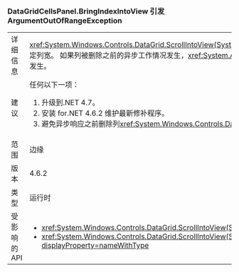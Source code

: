 ### <a name="datagridcellspanelbringindexintoview-throws-argumentoutofrangeexception"></a>DataGridCellsPanel.BringIndexIntoView 引发 ArgumentOutOfRangeException

|   |   |
|---|---|
|详细信息|<xref:System.Windows.Controls.DataGrid.ScrollIntoView(System.Object)> 以异步方式将工作，当启用了列虚拟化，但尚未确定列宽。  如果列被删除之前的异步工作情况发生，<xref:System.ArgumentOutOfRangeException?displayProperty=name>可以发生。|
|建议|任何以下一项：<ol><li>升级到.NET 4.7。</li><li>安装 for.NET 4.6.2 维护最新修补程序。</li><li>避免异步响应之前删除列<xref:System.Windows.Controls.DataGrid.ScrollIntoView(System.Object)>已完成。</li></ol>|
|范围|边缘|
|版本|4.6.2|
|类型|运行时|
|受影响的 API|<ul><li><xref:System.Windows.Controls.DataGrid.ScrollIntoView(System.Object)?displayProperty=nameWithType></li><li><xref:System.Windows.Controls.DataGrid.ScrollIntoView(System.Object,System.Windows.Controls.DataGridColumn)?displayProperty=nameWithType></li></ul>|

